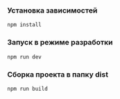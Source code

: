 ### Установка зависимостей
```
npm install
```
### Запуск в режиме разработки
```
npm run dev
```
### Сборка проекта в папку dist
```
npm run build
```